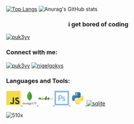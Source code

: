 [![Top Langs](https://github-readme-stats.vercel.app/api/top-langs/?username=510x)](https://github.com/anuraghazra/github-readme-stats)
![Anurag's GitHub stats](https://github-readme-stats.vercel.app/api?username=510x&theme=discord_old_blurple&show_icons=true)
<h3 align="center">i get bored of coding</h3>

<p align="left"> <a href="https://twitter.com/puk3yy" target="blank"><img src="https://img.shields.io/twitter/follow/puk3yy?logo=twitter&style=for-the-badge" alt="puk3yy" /></a> </p>

<h3 align="left">Connect with me:</h3>
<p align="left">
<a href="https://twitter.com/puk3yy" target="blank"><img align="center" src="https://raw.githubusercontent.com/rahuldkjain/github-profile-readme-generator/master/src/images/icons/Social/twitter.svg" alt="puk3yy" height="30" width="40" /></a>
<a href="https://instagram.com/nigelgokys" target="blank"><img align="center" src="https://raw.githubusercontent.com/rahuldkjain/github-profile-readme-generator/master/src/images/icons/Social/instagram.svg" alt="nigelgokys" height="30" width="40" /></a>
</p>

<h3 align="left">Languages and Tools:</h3>
<p align="left"> <a href="https://developer.mozilla.org/en-US/docs/Web/JavaScript" target="_blank" rel="noreferrer"> <img src="https://raw.githubusercontent.com/devicons/devicon/master/icons/javascript/javascript-original.svg" alt="javascript" width="40" height="40"/> </a> <a href="https://www.mongodb.com/" target="_blank" rel="noreferrer"> <img src="https://raw.githubusercontent.com/devicons/devicon/master/icons/mongodb/mongodb-original-wordmark.svg" alt="mongodb" width="40" height="40"/> </a> <a href="https://nodejs.org" target="_blank" rel="noreferrer"> <img src="https://raw.githubusercontent.com/devicons/devicon/master/icons/nodejs/nodejs-original-wordmark.svg" alt="nodejs" width="40" height="40"/> </a> <a href="https://www.photoshop.com/en" target="_blank" rel="noreferrer"> <img src="https://raw.githubusercontent.com/devicons/devicon/master/icons/photoshop/photoshop-line.svg" alt="photoshop" width="40" height="40"/> </a> <a href="https://www.python.org" target="_blank" rel="noreferrer"> <img src="https://raw.githubusercontent.com/devicons/devicon/master/icons/python/python-original.svg" alt="python" width="40" height="40"/> </a> <a href="https://www.sqlite.org/" target="_blank" rel="noreferrer"> <img src="https://www.vectorlogo.zone/logos/sqlite/sqlite-icon.svg" alt="sqlite" width="40" height="40"/> </a> </p>

<p><img align="center" src="https://github-readme-streak-stats.herokuapp.com/?user=510x&" alt="510x" /></p>

